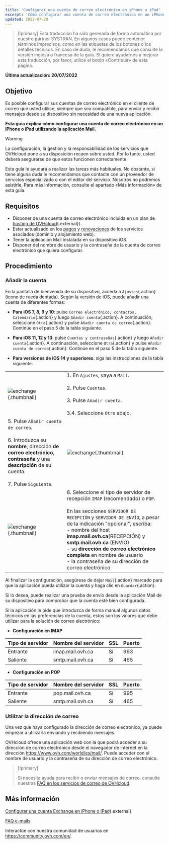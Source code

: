 ```yaml
---
title: 'Configurar una cuenta de correo electrónico en iPhone o iPad'
excerpt: 'Cómo configurar una cuenta de correo electrónico en un iPhone o iPad'
updated: 2022-07-20
---
```


> [!primary]
> Esta traducción ha sido generada de forma automática por nuestro partner SYSTRAN. En algunos casos puede contener términos imprecisos, como en las etiquetas de los botones o los detalles técnicos. En caso de duda, le recomendamos que consulte la versión inglesa o francesa de la guía. Si quiere ayudarnos a mejorar esta traducción, por favor, utilice el botón «Contribuir» de esta página.
>

**Última actualización: 20/07/2022**

## Objetivo

Es posible configurar sus cuentas de correo electrónico en el cliente de correo que usted utilice, siempre que sea compatible, para enviar y recibir mensajes desde su dispositivo sin necesidad de una nueva aplicación.

**Esta guía explica cómo configurar una cuenta de correo electrónico en un iPhone o iPad utilizando la aplicación Mail.**

> [!warning]
>
> La configuración, la gestión y la responsabilidad de los servicios que OVHcloud pone a su disposición recaen sobre usted. Por lo tanto, usted deberá asegurarse de que estos funcionen correctamente.
>
> Esta guía le ayudará a realizar las tareas más habituales. No obstante, si tiene alguna duda le recomendamos que contacte con un proveedor de servicios especializado o con el editor del servicio. Nosotros no podremos asistirle. Para más información, consulte el apartado «Más información» de esta guía.
>

## Requisitos

- Disponer de una cuenta de correo electrónico incluida en un plan de [hosting de OVHcloud](https://www.ovhcloud.com/es/web-hosting/){.external}).
- Estar actualizado en los [pagos](/pages/account/billing/invoice_management#pay-bills) y [renovaciones](/pages/account/billing/how_to_use_automatic_renewal#renewal-management) de los servicios asociados (dominio y alojamiento web).
- Tener la aplicación Mail instalada en su dispositivo iOS.
- Disponer del nombre de usuario y la contraseña de la cuenta de correo electrónico que quiera configurar.

## Procedimiento

### Añadir la cuenta

En la pantalla de bienvenida de su dispositivo, acceda a `Ajustes`{.action} (icono de rueda dentada). Según la versión de iOS, puede añadir una cuenta de diferentes formas:

- **Para iOS 7, 8, 9 y 10**: pulse `Correo electrónico, contactos, Calendario`{.action} y luego `Añadir cuenta`{.action}. A continuación, seleccione `Otra`{.action} y pulse `Añadir cuenta de correo`{.action}. Continúe en el paso 5 de la tabla siguiente.

- **Para iOS 11, 12 y 13**: pulse `Cuentas y contraseñas`{.action} y luego `Añadir cuenta`{.action}. A continuación, seleccione `Otra`{.action} y pulse `Añadir cuenta de correo`{.action}. Continúe en el paso 5 de la tabla siguiente.

- **Para versiones de iOS 14 y superiores**: siga las instrucciones de la tabla siguiente.

| | |
|---|---|
|![exchange](images/configuration-mail-ios-step01.gif){.thumbnail}|1. En `Ajustes`, vaya a `Mail`. <br><br> 2. Pulse `Cuentas`.<br><br> 3. Pulse `Añadir cuenta`.<br><br> 3.4. Seleccione `Otro` abajo.|
|5. Pulse `Añadir cuenta de correo`.<br><br>6. Introduzca su **nombre**, dirección **de correo electrónico**, **contraseña** y una **descripción** de su cuenta.<br><br>7. Pulse `Siguiente`.|![exchange](images/configuration-mail-ios-step02.png){.thumbnail}|
|![exchange](images/configuration-mail-ios-step03-ca.png){.thumbnail}|8. Seleccione el tipo de servidor de recepción `IMAP` (recomendado) o `POP`.<br><br>En las secciones `SERVIDOR DE RECEPCIÓN` y `SERVIDOR DE ENVÍO`, a pesar de la indicación "opcional", escriba: <br>- nombre del host **imap.mail.ovh.ca**(RECEPCIÓN) y **smtp.mail.ovh.ca** (ENVÍO) <br>- su **dirección de correo electrónico completa** en nombre de usuario <br>- la contraseña de su dirección de correo electrónico|

Al finalizar la configuración, asegúrese de dejar `Mail`{.action} marcado para que la aplicación pueda utilizar la cuenta y haga clic en `Guardar`{.action}.

Si lo desea, puede realizar una prueba de envío desde la aplicación Mail de su dispositivo para comprobar que la cuenta esté bien configurada.

Si la aplicación le pide que introduzca de forma manual algunos datos técnicos en las preferencias de la cuenta, estos son los valores que debe utilizar para la solución de correo electrónico:

- **Configuración en IMAP**

|Tipo de servidor|Nombre del servidor|SSL|Puerto|
|---|---|---|---|
|Entrante|imap.mail.ovh.ca|Sí|993|
|Saliente|smtp.mail.ovh.ca|Sí|465|

- **Configuración en POP**

|Tipo de servidor|Nombre del servidor|SSL|Puerto|
|---|---|---|---|
|Entrante|pop.mail.ovh.ca|Sí|995|
|Saliente|smtp.mail.ovh.ca|Sí|465|

### Utilizar la dirección de correo

Una vez que haya configurado la dirección de correo electrónico, ya puede empezar a utilizarla enviando y recibiendo mensajes.

OVHcloud ofrece una aplicación web con la que podrá acceder a su dirección de correo electrónico desde el navegador de internet en la dirección <https://www.ovh.com/world/es/mail/>. Puede acceder con el nombre de usuario y la contraseña de su dirección de correo electrónico.

> [!primary]
>
> Si necesita ayuda para recibir o enviar mensajes de correo, consulte nuestras [FAQ en los servicios de correo de OVHcloud](/pages/web/emails/faq-emails).
>

## Más información

[Configurar una cuenta Exchange en iPhone o iPad](/pages/web/microsoft-collaborative-solutions/how_to_configure_ios){.external}

[FAQ e-mails](/pages/web/emails/faq-emails)

Interactúe con nuestra comunidad de usuarios en <https://community.ovh.com/en/>.
